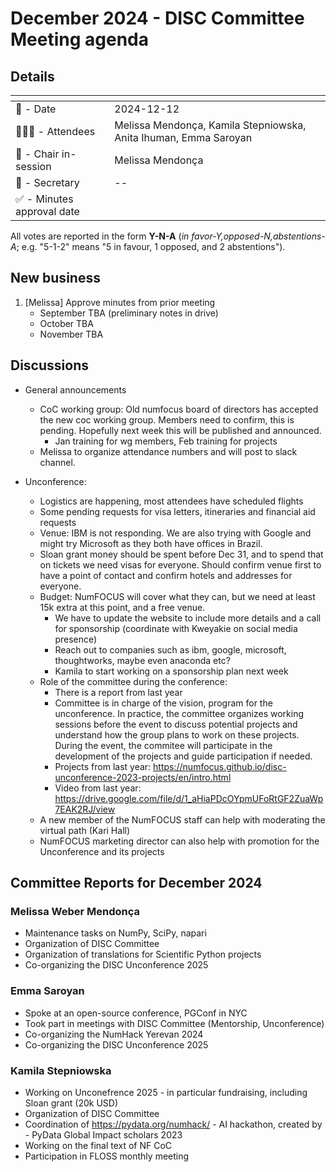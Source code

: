 # December 2024 - DISC Committee Meeting agenda

## Details

| <!-- -->    | <!-- -->    |
|-----------|---|
| 📅 - Date | 2024-12-12 |
| 🙋🏽‍♀️ - Attendees | Melissa Mendonça, Kamila Stepniowska, Anita Ihuman, Emma Saroyan |
| 💬 - Chair in-session | Melissa Mendonça |
| 📝 - Secretary | -- |
| ✅ - Minutes approval date |   |

All votes are reported in the form **Y-N-A** (*in favor-Y‚opposed-N‚abstentions-A*; e.g. "5-1-2" means "5 in favour, 1 opposed, and 2 abstentions").

## New business

1. [Melissa] Approve minutes from prior meeting
    - September TBA (preliminary notes in drive)
    - October TBA
    - November TBA

## Discussions

- General announcements
  - CoC working group: Old numfocus board of directors has accepted the new coc working group. Members need to confirm, this is pending. Hopefully next week this will be published and announced.
    - Jan training for wg members, Feb training for projects
  - Melissa to organize attendance numbers and will post to slack channel.

- Unconference:
  - Logistics are happening, most attendees have scheduled flights
  - Some pending requests for visa letters, itineraries and financial aid requests
  - Venue: IBM is not responding. We are also trying with Google and might try Microsoft as they both have offices in Brazil.
  - Sloan grant money should be spent before Dec 31, and to spend that on tickets we need visas for everyone. Should confirm venue first to have a point of contact and confirm hotels and addresses for everyone.
  - Budget: NumFOCUS will cover what they can, but we need at least 15k extra at this point, and a free venue.
    - We have to update the website to include more details and a call for sponsorship (coordinate with Kweyakie on social media presence)
    - Reach out to companies such as ibm, google, microsoft, thoughtworks, maybe even anaconda etc?
    - Kamila to start working on a sponsorship plan next week
  - Role of the committee during the conference:
    - There is a report from last year
    - Committee is in charge of the vision, program for the unconference. In practice, the committee organizes working sessions before the event to discuss potential projects and understand how the group plans to work on these projects. During the event, the commitee will participate in the development of the projects and guide participation if needed.
    - Projects from last year: https://numfocus.github.io/disc-unconference-2023-projects/en/intro.html
    - Video from last year: https://drive.google.com/file/d/1_aHiaPDcOYpmUFoRtGF2ZuaWp7EAK2RJ/view
  - A new member of the NumFOCUS staff can help with moderating the virtual path (Kari Hall)
  - NumFOCUS marketing director can also help with promotion for the Unconference and its projects

## Committee Reports for December 2024

### Melissa Weber Mendonça
- Maintenance tasks on NumPy, SciPy, napari
- Organization of DISC Committee
- Organization of translations for Scientific Python projects
- Co-organizing the DISC Unconference 2025

### Emma Saroyan
- Spoke at an open-source conference, PGConf in NYC
- Took part in meetings with DISC Committee (Mentorship, Unconference)
- Co-organizing the NumHack Yerevan 2024
- Co-organizing the DISC Unconference 2025

### Kamila Stepniowska
- Working on Unconefrence 2025 -  in particular fundraising, including Sloan grant (20k USD)
- Organization of DISC Committee
- Coordination of https://pydata.org/numhack/ - AI hackathon, created by - PyData Global Impact scholars 2023
- Working on the final text of NF CoC
- Participation in FLOSS monthly meeting
